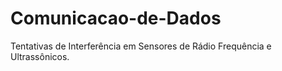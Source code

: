 # Comunicacao-de-Dados
Tentativas de Interferência em Sensores de Rádio Frequência e Ultrassônicos.
